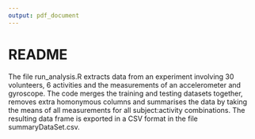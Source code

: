 ```yaml
---
output: pdf_document
---
```

README
==========================================

The file run_analysis.R extracts data from an experiment involving 30 volunteers, 6 activities and the measurements of an accelerometer and gyroscope. The code merges the training and testing datasets together, removes extra homonymous columns and summarises the data by taking the means of all measurements for all subject:activity combinations. The resulting data frame is exported in a CSV format in the file summaryDataSet.csv.


